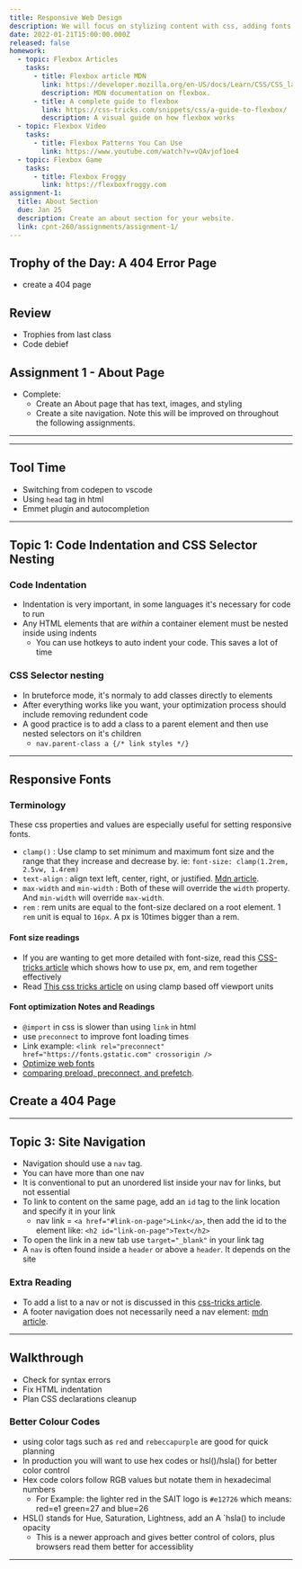 ```yaml
---
title: Responsive Web Design
description: We will focus on stylizing content with css, adding fonts, and practicing using html tags semantically.
date: 2022-01-21T15:00:00.000Z
released: false
homework:
  - topic: Flexbox Articles
    tasks:
      - title: Flexbox article MDN
        link: https://developer.mozilla.org/en-US/docs/Learn/CSS/CSS_layout/Flexbox
        description: MDN documentation on flexbox.
      - title: A complete guide to flexbox
        link: https://css-tricks.com/snippets/css/a-guide-to-flexbox/
        description: A visual guide on how flexbox works
  - topic: Flexbox Video
    tasks:
      - title: Flexbox Patterns You Can Use
        link: https://www.youtube.com/watch?v=vQAvjof1oe4
  - topic: Flexbox Game
    tasks:
      - title: Flexbox Froggy
        link: https://flexboxfroggy.com
assignment-1:
  title: About Section
  due: Jan 25
  description: Create an about section for your website.
  link: cpnt-260/assignments/assignment-1/
---
```


<assign-box :info="assignment-1"></assign-box>

## Trophy of the Day: A 404 Error Page

- create a 404 page

## Review

- Trophies from last class
- Code debief

## Assignment 1 - About Page

- Complete:
  - Create an About page that has text, images, and styling
  - Create a site navigation. Note this will be improved on throughout the following assignments.

---

---

## Tool Time

- Switching from codepen to vscode
- Using `head` tag in html
- Emmet plugin and autocompletion

---

## <a id="topic-1"></a> Topic 1: Code Indentation and CSS Selector Nesting

### Code Indentation

- Indentation is very important, in some languages it's necessary for code to run
- Any HTML elements that are _within_ a container element must be nested inside using indents
  - You can use hotkeys to auto indent your code. This saves a lot of time

### CSS Selector nesting

- In bruteforce mode, it's normaly to add classes directly to elements
- After everything works like you want, your optimization process should include removing redundent code
- A good practice is to add a class to a parent element and then use nested selectors on it's children
  - `nav.parent-class a {/* link styles */}`

---

## Responsive Fonts

### Terminology

These css properties and values are especially useful for setting responsive fonts.

- `clamp()`
  : Use clamp to set minimum and maximum font size and the range that they increase and decrease by. ie: `font-size: clamp(1.2rem, 2.5vw, 1.4rem)`
- `text-align`
  : align text left, center, right, or justified. [Mdn article](https://developer.mozilla.org/en-US/docs/Web/CSS/text-align).
- `max-width` and `min-width`
  : Both of these will override the `width` property. And `min-width` will override `max-width`.
- `rem`
  : rem units are equal to the font-size declared on a root element. 1 `rem` unit is equal to `16px`. A px is 10times bigger than a rem.

#### Font size readings

- If you are wanting to get more detailed with font-size, read this [CSS-tricks article](https://css-tricks.com/rems-ems/) which shows how to use px, em, and rem together effectively
- Read [This css tricks article](https://css-tricks.com/linearly-scale-font-size-with-css-clamp-based-on-the-viewport/) on using clamp based off viewport units

#### Font optimization Notes and Readings

- `@import` in css is slower than using `link` in html
- use `preconnect` to improve font loading times
- Link example: `<link rel="preconnect" href="https://fonts.gstatic.com" crossorigin />`
- [Optimize web fonts](https://www.freecodecamp.org/news/web-fonts-in-2018-f191a48367e8/)
- [comparing preload, preconnect, and prefetch](https://george.mand.is/2019/11/whats-the-difference-between-link-preload-preconnect-and-prefetch/).

## Create a 404 Page

---

## Topic 3: Site Navigation

- Navigation should use a `nav` tag.
- You can have more than one nav
- It is conventional to put an unordered list inside your nav for links, but not essential
- To link to content on the same page, add an `id` tag to the link location and specify it in your link
  - nav link = `<a href="#link-on-page">Link</a>`, then add the id to the element like: `<h2 id="link-on-page">Text</h2>`
- To open the link in a new tab use `target="_blank"` in your link tag
- A `nav` is often found inside a `header` or above a `header`. It depends on the site

### Extra Reading

- To add a list to a nav or not is discussed in this [css-tricks article](https://css-tricks.com/navigation-in-lists-to-be-or-not-to-be/).
- A footer navigation does not necessarily need a nav element: [mdn article](https://developer.mozilla.org/en-US/docs/Web/HTML/Element/nav).

---

## Walkthrough

- Check for syntax errors
- Fix HTML indentation
- Plan CSS declarations cleanup

### <a id="color"></a>Better Colour Codes

- using color tags such as `red` and `rebeccapurple` are good for quick planning
- In production you will want to use hex codes or hsl()/hsla() for better color control
- Hex code colors follow RGB values but notate them in hexadecimal numbers
  - For Example: the lighter red in the SAIT logo is `#e12726` which means: red=e1 green=27 and blue=26
- HSL() stands for Hue, Saturation, Lightness, add an A `hsla() to include opacity
  - This is a newer approach and gives better control of colors, plus browsers read them better for accessiblity

---

<home-work :home-work="homework"></home-work>
